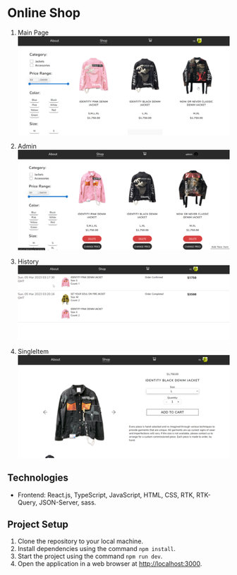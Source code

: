 # Online Shop
1. Main Page
![Main Page](src/assets/main.png)

2. Admin
![Admin](src/assets/admin.png)

3. History
![History Page](src/assets/History.png)

4. SingleItem
![MSingle Item](src/assets/singleItem.png)
## Technologies

- Frontend: React.js, TypeScript, JavaScript, HTML, CSS, RTK, RTK-Query, JSON-Server, sass.

## Project Setup

1. Clone the repository to your local machine.
2. Install dependencies using the command `npm install`.
3. Start the project using the command `npm run dev`.
4. Open the application in a web browser at [http://localhost:3000](http://localhost:3000).


